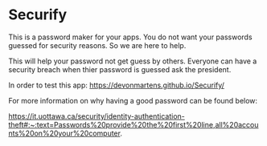 # Securify
This is a password maker for your apps. You do not want your passwords guessed for security reasons. So we are here to help.

This will help your password not get guess by others. Everyone can have a security breach when thier password is guessed ask the president.

In order to test this app:
https://devonmartens.github.io/Securify/



For more information on why having a good password can be found below:

https://it.uottawa.ca/security/identity-authentication-theft#:~:text=Passwords%20provide%20the%20first%20line,all%20accounts%20on%20your%20computer.